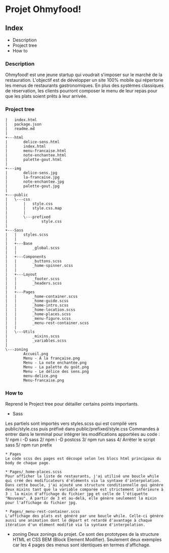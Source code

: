 # Projet Ohmyfood!

## Index
* Description
* Project tree
* How to

### Description
 Ohmyfood! est une jeune startup qui voudrait s'imposer sur le marché de la restauration. L'objectif est de développer un site 100% mobile qui répertorie les menus de restaurants gastronomiques. En plus des systèmes classiques de réservation, les clients pourront composer le menu de leur repas pour que les plats soient prêts à leur arrivée.

 ### Project tree

```
|   index.html
|   package.json
|   readme.md
|
+---html
|       delice-sens.html
|       index.html
|       menu-francaise.html
|       note-enchantee.html
|       palette-gout.html
|
+---img
|       delice-sens.jpg
|       la-francaise.jpg
|       note-enchantee.jpg
|       palette-gout.jpg
|
+---public
|   \---css
|       |   style.css
|       |   style.css.map
|       |
|       \---prefixed
|               style.css
|
+---Sass
|   |   styles.scss
|   |
|   +---Base
|   |       _global.scss
|   |
|   +---Components
|   |       _buttons.scss
|   |       _home-spinner.scss
|   |
|   +---Layout
|   |       _footer.scss
|   |       _headers.scss
|   |
|   +---Pages
|   |       _home-container.scss
|   |       _home-guide.scss
|   |       _home-intro.scss
|   |       _home-location.scss
|   |       _home-places.scss
|   |       _menu-figure.scss
|   |       _menu-rest-container.scss
|   |
|   \---Utils
|           _mixins.scss
|           _variables.scss
|
\---zoning
        Accueil.png
        Menu - À la française.png
        Menu - La note enchantée.png
        Menu - La palette du goût.png
        Menu - Le délice des sens.png
        menu-delice.png
        Menu-francaise.png
```
### How to
Reprend le Project tree pour détailler certains points importants.

* Sass

Les partiels sont importés vers styles.scss qui est compilé vers public/style.css puis préfixé dans public/prefixed/style.css
Commandes à entrer dans le terminal pour intégrer les modifications apportées au code : 
1/ npm i -D sass
2/ npm i -D postcss
3/ npm run sass
4/ Arrêter le script sass
5/ npm run prefix

    * Pages
    Le code scss des pages est découpé selon les blocs html principaux du body de chaque page.

    * Pages/_home-places.scss
    Pour afficher la liste de restaurants, j'ai utilisé une boucle while qui créé des modificateurs d'éléments via la syntaxe d'interpolation. Dans cette boucle, j'ai ajouté une structure conditionnelle qui génère deux mixins tant que la variable comparée est strictement inférieure à 3 : la mixin d'affichage du fichier jpg et celle de l'étiquette "Nouveau". À partir de 3 et au-delà, elle génère seulement la mixin pour l'affichage du fichier jpg.

    * Pages/_menu-rest-container.scss
    L'affichage des plats est généré par une boucle while. Celle-ci génère aussi une animation dont le départ et retardé d'avantage à chaque itération d'un élément modifié via la syntaxe d'interpolation.

* zoning
Deux zonings du projet. Ce sont des prototypes de la structure HTML et CSS BEM (Block Element Modifier). Seulement deux exemples car les 4 pages des menus sont identiques en termes d'affichage.